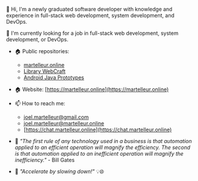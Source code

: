 👋 Hi, I'm a newly graduated software developer with knowledge and experience in full-stack web development, system development, and DevOps.
  
🌱 I'm currently looking for a job in full-stack web development, system development, or DevOps. 

- &#127968; Public repositories:
  - [martelleur.online](https://gitlab.com/martelleur-public/martelleur.online)
  - [Library WebCraft](https://gitlab.com/martelleur-public/martelleur.online/-/blob/main/lib/webcraft/doc/todo/project-webcraft-library.md#project-webcraft-library)
  - [Android Java Prototypes](https://gitlab.com/martelleur-public/android-java)

- &#127968; Website: [https://martelleur.online](https://martelleur.online)

- 📫 How to reach me:
  - joel.martelleur@gmail.com
  - joel.martelleur@martelleur.online
  - [https://chat.martelleur.online](https://chat.martelleur.online)

- &#128221; _"The first rule of any technology used in a business is that automation applied to an efficient operation will magnify the efficiency. The second is that automation applied to an inefficient operation will magnify the inefficiency."_ - Bill Gates

- &#128221; _"Accelerate by slowing down!"_ 💡🌐

<!---
Martelleur/Martelleur is a ✨ special ✨ repository because its `README.md` (this file) appears on your GitHub profile.
You can click the Preview link to take a look at your changes.
--->
